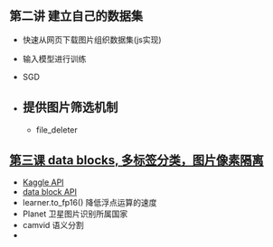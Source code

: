 ## 第二讲 建立自己的数据集
-  快速从网页下载图片组织数据集(js实现)
-  输入模型进行训练
- SGD

- ## 提供图片筛选机制
	- file_deleter
## [第三课 data blocks, 多标签分类，图片像素隔离](https://www.youtube.com/watch?v=MpZxV6DVsmM)

- [Kaggle API](https://github.com/Kaggle/kaggle-api)
- [data block API](https://docs.fast.ai/data_block.html)
- learner.to_fp16() 降低浮点运算的速度
- Planet 卫星图片识别所属国家 
- camvid 语义分割
- 
<!--stackedit_data:
eyJoaXN0b3J5IjpbNjM5MTkwMTIxLDE3MDQ1MDM2NDIsLTE3OT
A2MzkxMTIsLTE4NzEzMTY3NTUsMjA5OTc0OTk2XX0=
-->